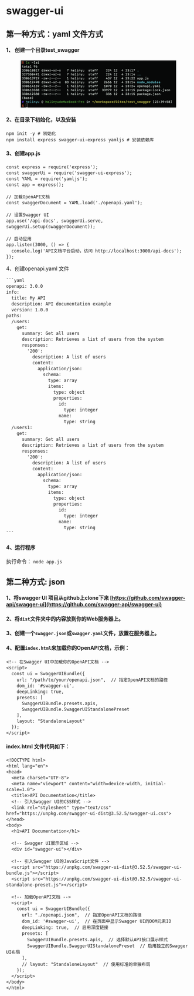 # swagger-ui

## 第一种方式：yaml 文件方式

#### 1、 创建一个目录test\_swagger&#x20;

<figure><img src="../../.gitbook/assets/image.png" alt=""><figcaption></figcaption></figure>

#### 2、在目录下初始化，以及安装

```
npm init -y # 初始化
npm install express swagger-ui-express yamljs # 安装依赖库
```



#### 3、创建app.js

```
const express = require('express');
const swaggerUi = require('swagger-ui-express');
const YAML = require('yamljs');
const app = express();

// 加载OpenAPI文档
const swaggerDocument = YAML.load('./openapi.yaml');

// 设置Swagger UI
app.use('/api-docs', swaggerUi.serve, swaggerUi.setup(swaggerDocument));

// 启动应用
app.listen(3000, () => {
  console.log('API文档平台启动，访问 http://localhost:3000/api-docs');
});

```

4、创建openapi.yaml 文件

````
```yaml
openapi: 3.0.0
info:
  title: My API
  description: API documentation example
  version: 1.0.0
paths:
  /users:
    get:
      summary: Get all users
      description: Retrieves a list of users from the system
      responses:
        '200':
          description: A list of users
          content:
            application/json:
              schema:
                type: array
                items:
                  type: object
                  properties:
                    id:
                      type: integer
                    name:
                      type: string
  /users1:
    get:
      summary: Get all users
      description: Retrieves a list of users from the system
      responses:
        '200':
          description: A list of users
          content:
            application/json:
              schema:
                type: array
                items:
                  type: object
                  properties:
                    id:
                      type: integer
                    name:
                      type: string
```
````



#### 4、运行程序

执行命令： `node app.js`



## 第二种方式: json&#x20;

#### 1、将swagger UI 项目从github上clone下来 [https://github.com/swagger-api/swagger-ui](https://github.com/swagger-api/swagger-ui)

#### 2、将`dist`文件夹中的内容放到你的Web服务器上。

#### 3、创建一个`swagger.json`或`swagger.yaml`文件，放置在服务器上。

#### 4、配置`index.html`来加载你的OpenAPI文档，示例：

```
<!-- 在Swagger UI中加载你的OpenAPI文档 -->
<script>
  const ui = SwaggerUIBundle({
    url: "/path/to/your/openapi.json",  // 指定OpenAPI文档的路径
    dom_id: '#swagger-ui',
    deepLinking: true,
    presets: [
      SwaggerUIBundle.presets.apis,
      SwaggerUIBundle.SwaggerUIStandalonePreset
    ],
    layout: "StandaloneLayout"
  });
</script>

```

#### index.html 文件代码如下：

```
<!DOCTYPE html>
<html lang="en">
<head>
  <meta charset="UTF-8">
  <meta name="viewport" content="width=device-width, initial-scale=1.0">
  <title>API Documentation</title>
  <!-- 引入Swagger UI的CSS样式 -->
  <link rel="stylesheet" type="text/css" href="https://unpkg.com/swagger-ui-dist@3.52.5/swagger-ui.css">
</head>
<body>
  <h1>API Documentation</h1>

  <!-- Swagger UI展示区域 -->
  <div id="swagger-ui"></div>

  <!-- 引入Swagger UI的JavaScript文件 -->
  <script src="https://unpkg.com/swagger-ui-dist@3.52.5/swagger-ui-bundle.js"></script>
  <script src="https://unpkg.com/swagger-ui-dist@3.52.5/swagger-ui-standalone-preset.js"></script>

  <!-- 加载OpenAPI文档 -->
  <script>
    const ui = SwaggerUIBundle({
      url: "./openapi.json",  // 指定OpenAPI文档的路径
      dom_id: '#swagger-ui',  // 在页面中显示Swagger UI的DOM元素ID
      deepLinking: true,  // 启用深度链接
      presets: [
        SwaggerUIBundle.presets.apis,  // 选择默认API接口展示样式
        SwaggerUIBundle.SwaggerUIStandalonePreset  // 启用独立的Swagger UI布局
      ],
      // layout: "StandaloneLayout"  // 使用标准的单独布局
    });
  </script>
</body>
</html>

```
